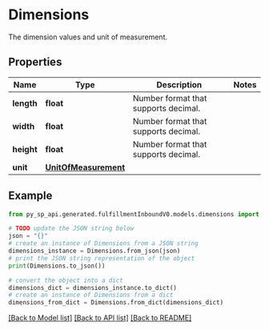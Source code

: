 # Dimensions

The dimension values and unit of measurement.

## Properties

Name | Type | Description | Notes
------------ | ------------- | ------------- | -------------
**length** | **float** | Number format that supports decimal. | 
**width** | **float** | Number format that supports decimal. | 
**height** | **float** | Number format that supports decimal. | 
**unit** | [**UnitOfMeasurement**](UnitOfMeasurement.md) |  | 

## Example

```python
from py_sp_api.generated.fulfillmentInboundV0.models.dimensions import Dimensions

# TODO update the JSON string below
json = "{}"
# create an instance of Dimensions from a JSON string
dimensions_instance = Dimensions.from_json(json)
# print the JSON string representation of the object
print(Dimensions.to_json())

# convert the object into a dict
dimensions_dict = dimensions_instance.to_dict()
# create an instance of Dimensions from a dict
dimensions_from_dict = Dimensions.from_dict(dimensions_dict)
```
[[Back to Model list]](../README.md#documentation-for-models) [[Back to API list]](../README.md#documentation-for-api-endpoints) [[Back to README]](../README.md)


